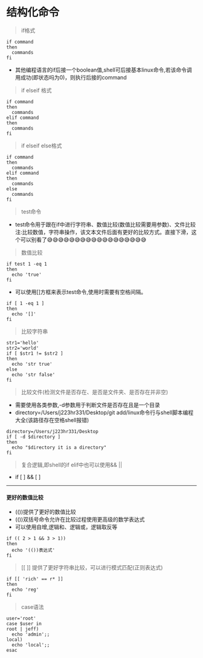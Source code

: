 # 结构化命令

> if格式
```shell
if command
then
  commands
fi
```
- 其他编程语言的if后接一个boolean值,shell可后接基本linux命令,若该命令调用成功(即状态吗为0)，则执行后接的command

> if elseif 格式
```shell
if command
then
  commands
elif command
then
  commands
fi
```

> if elseif else格式
```shell
if command
then
  commands
elif command
then
  commands
else
  commands
fi
```

> test命令
- test命令用于跟在if中进行字符串、数值比较(数值比较需要用参数)、文件比较
注:比较数值，字符串操作，该文本文件后面有更好的比较方式。直接下滑，这个可以别看了😅😅😅😅😅😅😅😅😅😅😅😅😅😅😅😅😅😅
> 数值比较
```shell
if test 1 -eq 1
then
  echo 'true'
fi
```
- 可以使用[]方框来表示test命令,使用时需要有空格间隔。
```shell
if [ 1 -eq 1 ]
then
  echo '[]'
fi
```
> 比较字符串
```shell
str1='hello'
str2='world'
if [ $str1 != $str2 ]
then
  echo 'str true'
else
  echo 'str false'
fi
```

> 比较文件(检测文件是否存在、是否是文件夹、是否存在并非空)
- 需要使用各类参数,-d参数用于判断文件是否存在且是一个目录
- directory=/Users/j223hr331/Desktop/git add/linux命令行与shell脚本编程大全(该路径存在空格shell报错)
```shell
directory=/Users/j223hr331/Desktop
if [ -d $directory ]
then
  echo "$directory it is a directory"
fi
```

> 复合逻辑,即shell的if elif中也可以使用&& ||
- if [  ] && [  ]
----
#### 更好的数值比较
- (())提供了更好的数值比较
- (())双括号命令允许在比较过程使用更高级的数学表达式
- 可以使用自增,逻辑和、逻辑或，逻辑取反等
```shell
if (( 2 > 1 && 3 > 1))
then
  echo '(())表达式'
fi
```
> [[ ]] 提供了更好字符串比较，可以进行模式匹配(正则表达式)
```shell
if [[ 'rich' == r* ]]
then
  echo 'reg'
fi
```

> case语法
```shell
user='root'
case $user in
root | jeff)
  echo 'admin';;
local)
  echo 'local';;
esac
```
